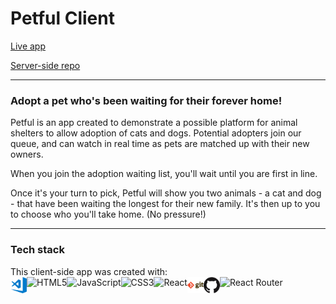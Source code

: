# Petful Client

[Live app](https://petful-client-danielrenfro.vercel.app/)

[Server-side repo](https://github.com/danieljrenfro/petful-server)

---
### Adopt a pet who's been waiting for their forever home! 

Petful is an app created to demonstrate a possible platform for animal shelters to allow adoption of cats and dogs. Potential adopters join our queue, and can watch in real time as pets are matched up with their new owners.

When you join the adoption waiting list, you'll wait until you are first in line.

Once it's your turn to pick, Petful will show you two animals - a cat and dog - that have been waiting the longest for their new family. It's then up to you to choose who you'll take home. (No pressure!)

---
### Tech stack  
This client-side app was created with:    
<img align="left" alt="Visual Studio Code" width="26px" src="https://raw.githubusercontent.com/github/explore/80688e429a7d4ef2fca1e82350fe8e3517d3494d/topics/visual-studio-code/visual-studio-code.png" />
<img align="left" alt="HTML5" src="https://img.shields.io/badge/HTML-239120?style=for-the-badge&logo=html5&logoColor=white" />
<img align="left" alt="JavaScript" src="https://img.shields.io/badge/JavaScript-F7DF1E?style=for-the-badge&logo=javascript&logoColor=black" />
<img align="left" alt="CSS3" src="https://img.shields.io/badge/CSS-239120?&style=for-the-badge&logo=css3&logoColor=white" />
<img align="left" alt="React" src="https://img.shields.io/badge/React-20232A?style=for-the-badge&logo=react&logoColor=61DAFB" />
<img align="left" alt="Git" width="26px" src="https://raw.githubusercontent.com/github/explore/80688e429a7d4ef2fca1e82350fe8e3517d3494d/topics/git/git.png" />
<img align="left" alt="GitHub" width="26px" src="https://raw.githubusercontent.com/github/explore/78df643247d429f6cc873026c0622819ad797942/topics/github/github.png" />
<img align="left" alt="React Router" src="https://img.shields.io/badge/React_Router-CA4245?style=for-the-badge&logo=react-router&logoColor=white" />  
